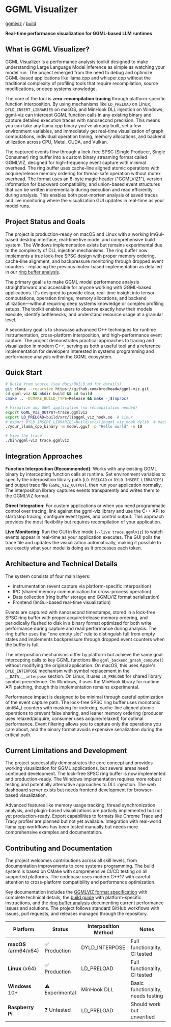# GGML Visualizer

[ggmlviz](docs/ggmlviz.md) / [build](docs/BUILD.md)

**Real-time performance visualization for GGML-based LLM runtimes**

## What is GGML Visualizer?

GGML Visualizer is a performance analysis toolkit designed to make understanding Large Language Model inference as simple as watching your model run. The project emerged from the need to debug and optimize GGML-based applications like llama.cpp and whisper.cpp without the traditional complexity of profiling tools that require recompilation, source modifications, or deep systems knowledge.

The core of the tool is **zero-recompilation tracing** through platform-specific function interposition. By using mechanisms like `LD_PRELOAD` on Linux, `DYLD_INSERT_LIBRARIES` on macOS, and MinHook DLL injection on Windows, ggml-viz can intercept GGML function calls in any existing binary and capture detailed execution traces with nanosecond precision. This means you can take any llama.cpp binary you've already built, set a few environment variables, and immediately get real-time visualization of graph computations, individual operation timing, memory allocations, and backend utilization across CPU, Metal, CUDA, and Vulkan.

The captured events flow through a lock-free SPSC (Single Producer, Single Consumer) ring buffer into a custom binary streaming format called GGMLVIZ, designed for high-frequency event capture with minimal overhead. The ring buffer uses cache-line aligned atomic operations with acquire/release memory ordering for thread-safe operation without mutex overhead. The format uses an 8-byte magic header ("GGMLVIZ1"), version information for backward compatibility, and union-based event structures that can be written incrementally during execution and read efficiently during analysis. This enables both post-mortem analysis of saved traces and live monitoring where the visualization GUI updates in real-time as your model runs.

## Project Status and Goals

The project is production-ready on macOS and Linux with a working ImGui-based desktop interface, real-time live mode, and comprehensive build system. The Windows implementation exists but remains experimental due to the complexity of DLL injection mechanisms. The ring buffer now implements a true lock-free SPSC design with proper memory ordering, cache-line alignment, and backpressure monitoring through dropped event counters - replacing the previous mutex-based implementation as detailed in our [ring buffer analysis](docs/RING_BUFFER_ANALYSIS.md).

The primary goal is to make GGML model performance analysis straightforward and accessible for anyone working with GGML-based applications. It's designed to provide clear, real-time insight into tensor computations, operation timings, memory allocations, and backend utilization—without requiring deep systems knowledge or complex profiling setups. The toolkit enables users to observe exactly how their models execute, identify bottlenecks, and understand resource usage at a granular level.

A secondary goal is to showcase advanced C++ techniques for runtime instrumentation, cross-platform interposition, and high-performance event capture. The project demonstrates practical approaches to tracing and visualization in modern C++, serving as both a useful tool and a reference implementation for developers interested in systems programming and performance analysis within the GGML ecosystem.

## Quick Start

```bash
# Build from source (see docs/BUILD.md for details)
git clone --recursive https://github.com/brodheadw/ggml-viz.git
cd ggml-viz && mkdir build && cd build
cmake .. -DCMAKE_BUILD_TYPE=Release && make -j$(nproc)

# Visualize any GGML application (no recompilation needed)
export GGML_VIZ_OUTPUT=trace.ggmlviz
export LD_PRELOAD=build/src/libggml_viz_hook.so  # Linux
# export DYLD_INSERT_LIBRARIES=build/src/libggml_viz_hook.dylib  # macOS
./your_llama_cpp_binary -m model.gguf -p "Hello world" -n 10

# View the trace
./bin/ggml-viz trace.ggmlviz
```

## Integration Approaches

**Function Interposition (Recommended)**: Works with any existing GGML binary by intercepting function calls at runtime. Set environment variables to specify the interposition library path (`LD_PRELOAD` or `DYLD_INSERT_LIBRARIES`) and output trace file (`GGML_VIZ_OUTPUT`), then run your application normally. The interposition library captures events transparently and writes them to the GGMLVIZ format.

**Direct Integration**: For custom applications or when you need programmatic control over tracing, link against the ggml-viz library and use the C++ API to start/stop tracing, configure event types, and control output. This approach provides the most flexibility but requires recompilation of your application.

**Live Monitoring**: Run the GUI in live mode (`--live trace.ggmlviz`) to watch events appear in real-time as your application executes. The GUI polls the trace file and updates the visualization automatically, making it possible to see exactly what your model is doing as it processes each token.

## Architecture and Technical Details

The system consists of four main layers: 
- instrumentation (event capture via platform-specific interposition)
- IPC (shared memory communication for cross-process operation)
- Data collection (ring buffer storage and GGMLVIZ format serialization)
- Frontend (ImGui-based real-time visualization) 

Events are captured with nanosecond timestamps, stored in a lock-free SPSC ring buffer with proper acquire/release memory ordering, and periodically flushed to disk in a binary format optimized for both write performance during capture and read performance during analysis. The ring buffer uses the "one empty slot" rule to distinguish full from empty states and implements backpressure through dropped event counters when the buffer is full.

The interposition mechanisms differ by platform but achieve the same goal: intercepting calls to key GGML functions like `ggml_backend_graph_compute()` without modifying the original application. On macOS, this uses Apple's `DYLD_INTERPOSE` mechanism with symbol replacement in the `__DATA,__interpose` section. On Linux, it uses `LD_PRELOAD` for shared library symbol precedence. On Windows, it uses the MinHook library for runtime API patching, though this implementation remains experimental.

Performance impact is designed to be minimal through careful optimization of the event capture path. The lock-free SPSC ring buffer uses monotonic uint64_t counters with masking for indexing, cache-line aligned atomic operations to prevent false sharing, and leaner memory ordering (producer uses relaxed/acquire, consumer uses acquire/relaxed) for optimal performance. Event filtering allows you to capture only the operations you care about, and the binary format avoids expensive serialization during the critical path.

## Current Limitations and Development

The project successfully demonstrates the core concept and provides working visualization for GGML applications, but several areas need continued development. The lock-free SPSC ring buffer is now implemented and production-ready. The Windows implementation requires more robust testing and potentially alternative approaches to DLL injection. The web dashboard server exists but needs frontend development for browser-based visualization.

Advanced features like memory usage tracking, thread synchronization analysis, and plugin-based visualizations are partially implemented but not yet production-ready. Export capabilities to formats like Chrome Trace and Tracy profiler are planned but not yet available. Integration with real-world llama.cpp workflows has been tested manually but needs more comprehensive examples and documentation.

## Contributing and Documentation

The project welcomes contributions across all skill levels, from documentation improvements to core systems programming. The build system is based on CMake with comprehensive CI/CD testing on all supported platforms. The codebase uses modern C++17 with careful attention to cross-platform compatibility and performance optimization.

Key documentation includes the [GGMLVIZ format specification](docs/ggmlviz.md) with complete technical details, the [build guide](docs/BUILD.md) with platform-specific instructions, and the [ring buffer analysis](docs/RING_BUFFER_ANALYSIS.md) documenting current performance issues and solutions. The project follows standard GitHub workflows with issues, pull requests, and releases managed through the repository.

| Platform | Status | Interposition Method | Notes |
|----------|--------|-------------|-------|
| **macOS** (arm64/x64) | ✅ Production | DYLD_INTERPOSE | Full functionality, CI tested |
| **Linux** (x64) | ✅ Production | LD_PRELOAD | Full functionality, CI tested |
| **Windows** 10+ | ⚠️ Experimental | MinHook DLL | Basic functionality, needs testing |
| **Raspberry Pi** | ❓ Untested | LD_PRELOAD | Should work but unverified |